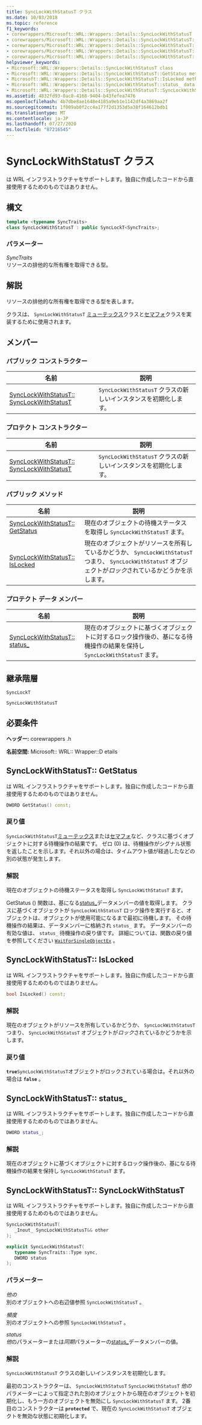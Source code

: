 ```yaml
---
title: SyncLockWithStatusT クラス
ms.date: 10/03/2018
ms.topic: reference
f1_keywords:
- corewrappers/Microsoft::WRL::Wrappers::Details::SyncLockWithStatusT
- corewrappers/Microsoft::WRL::Wrappers::Details::SyncLockWithStatusT::GetStatus
- corewrappers/Microsoft::WRL::Wrappers::Details::SyncLockWithStatusT::IsLocked
- corewrappers/Microsoft::WRL::Wrappers::Details::SyncLockWithStatusT::status_
- corewrappers/Microsoft::WRL::Wrappers::Details::SyncLockWithStatusT::SyncLockWithStatusT
helpviewer_keywords:
- Microsoft::WRL::Wrappers::Details::SyncLockWithStatusT class
- Microsoft::WRL::Wrappers::Details::SyncLockWithStatusT::GetStatus method
- Microsoft::WRL::Wrappers::Details::SyncLockWithStatusT::IsLocked method
- Microsoft::WRL::Wrappers::Details::SyncLockWithStatusT::status_ data member
- Microsoft::WRL::Wrappers::Details::SyncLockWithStatusT::SyncLockWithStatusT, constructor
ms.assetid: 4832fd93-0ac8-4168-9404-b43fefea7476
ms.openlocfilehash: 4b7dbe8ae1648e4185a9eb1e1142df4a3869aa2f
ms.sourcegitcommit: 1f009ab0f2cc4a177f2d1353d5a38f164612bdb1
ms.translationtype: MT
ms.contentlocale: ja-JP
ms.lasthandoff: 07/27/2020
ms.locfileid: "87216545"
---
```

# <a name="synclockwithstatust-class"></a>SyncLockWithStatusT クラス

は WRL インフラストラクチャをサポートします。独自に作成したコードから直接使用するためのものではありません。

## <a name="syntax"></a>構文

```cpp
template <typename SyncTraits>
class SyncLockWithStatusT : public SyncLockT<SyncTraits>;
```

### <a name="parameters"></a>パラメーター

*SyncTraits*<br/>
リソースの排他的な所有権を取得できる型。

## <a name="remarks"></a>解説

リソースの排他的な所有権を取得できる型を表します。

クラスは、 `SyncLockWithStatusT` [ミューテックス](mutex-class.md)クラスと[セマフォ](semaphore-class.md)クラスを実装するために使用されます。

## <a name="members"></a>メンバー

### <a name="public-constructors"></a>パブリック コンストラクター

名前                                                             | 説明
---------------------------------------------------------------- | --------------------------------------------------------------
[SyncLockWithStatusT:: SyncLockWithStatusT](#synclockwithstatust) | `SyncLockWithStatusT` クラスの新しいインスタンスを初期化します。

### <a name="protected-constructors"></a>プロテクト コンストラクター

名前                                                             | 説明
---------------------------------------------------------------- | --------------------------------------------------------------
[SyncLockWithStatusT:: SyncLockWithStatusT](#synclockwithstatust) | `SyncLockWithStatusT` クラスの新しいインスタンスを初期化します。

### <a name="public-methods"></a>パブリック メソッド

名前                                         | 説明
-------------------------------------------- | ----------------------------------------------------------------------------------------------------------------------------------
[SyncLockWithStatusT:: GetStatus](#getstatus) | 現在のオブジェクトの待機ステータスを取得し `SyncLockWithStatusT` ます。
[SyncLockWithStatusT:: IsLocked](#islocked)   | 現在のオブジェクトがリソースを所有しているかどうか、 `SyncLockWithStatusT` つまり、 `SyncLockWithStatusT` オブジェクトが*ロック*されているかどうかを示します。

### <a name="protected-data-members"></a>プロテクト データ メンバー

名前                                    | 説明
--------------------------------------- | ----------------------------------------------------------------------------------------------------------------------------------------
[SyncLockWithStatusT:: status_](#status) | 現在のオブジェクトに基づくオブジェクトに対するロック操作後の、基になる待機操作の結果を保持し `SyncLockWithStatusT` ます。

## <a name="inheritance-hierarchy"></a>継承階層

`SyncLockT`

`SyncLockWithStatusT`

## <a name="requirements"></a>必要条件

**ヘッダー:** corewrappers .h

**名前空間:** Microsoft:: WRL:: Wrapper::D etails

## <a name="synclockwithstatustgetstatus"></a><a name="getstatus"></a>SyncLockWithStatusT:: GetStatus

は WRL インフラストラクチャをサポートします。独自に作成したコードから直接使用するためのものではありません。

```cpp
DWORD GetStatus() const;
```

### <a name="return-value"></a>戻り値

`SyncLockWithStatusT`[ミューテックス](mutex-class.md)または[セマフォ](semaphore-class.md)など、クラスに基づくオブジェクトに対する待機操作の結果です。 ゼロ (0) は、待機操作がシグナル状態を返したことを示します。それ以外の場合は、タイムアウト値が経過したなどの別の状態が発生します。

### <a name="remarks"></a>解説

現在のオブジェクトの待機ステータスを取得し `SyncLockWithStatusT` ます。

GetStatus () 関数は、基になる[status_](#status)データメンバーの値を取得します。 クラスに基づくオブジェクトが `SyncLockWithStatusT` ロック操作を実行すると、オブジェクトは、オブジェクトが使用可能になるまで最初に待機します。 その待機操作の結果は、データメンバーに格納され `status_` ます。 データメンバーの有効な値は、 `status_` 待機操作の戻り値です。 詳細については、関数の戻り値を参照してください [`WaitForSingleObjectEx`](/windows/win32/api/synchapi/nf-synchapi-waitforsingleobjectex) 。

## <a name="synclockwithstatustislocked"></a><a name="islocked"></a>SyncLockWithStatusT:: IsLocked

は WRL インフラストラクチャをサポートします。独自に作成したコードから直接使用するためのものではありません。

```cpp
bool IsLocked() const;
```

### <a name="remarks"></a>解説

現在のオブジェクトがリソースを所有しているかどうか、 `SyncLockWithStatusT` つまり、 `SyncLockWithStatusT` オブジェクトが*ロック*されているかどうかを示します。

### <a name="return-value"></a>戻り値

**`true`**`SyncLockWithStatusT`オブジェクトがロックされている場合は。それ以外の場合は **`false`** 。

## <a name="synclockwithstatuststatus_"></a><a name="status"></a>SyncLockWithStatusT:: status_

は WRL インフラストラクチャをサポートします。独自に作成したコードから直接使用するためのものではありません。

```cpp
DWORD status_;
```

### <a name="remarks"></a>解説

現在のオブジェクトに基づくオブジェクトに対するロック操作後の、基になる待機操作の結果を保持し `SyncLockWithStatusT` ます。

## <a name="synclockwithstatustsynclockwithstatust"></a><a name="synclockwithstatust"></a>SyncLockWithStatusT:: SyncLockWithStatusT

は WRL インフラストラクチャをサポートします。独自に作成したコードから直接使用するためのものではありません。

```cpp
SyncLockWithStatusT(
   _Inout_ SyncLockWithStatusT&& other
);

explicit SyncLockWithStatusT(
   typename SyncTraits::Type sync,
   DWORD status
);
```

### <a name="parameters"></a>パラメーター

*他の*<br/>
別のオブジェクトへの右辺値参照 `SyncLockWithStatusT` 。

*頻度*<br/>
別のオブジェクトへの参照 `SyncLockWithStatusT` 。

*status*<br/>
*他*のパラメーターまたは*同期*パラメーターの[status_](#status)データメンバーの値。

### <a name="remarks"></a>解説

`SyncLockWithStatusT` クラスの新しいインスタンスを初期化します。

最初のコンストラクターは、 `SyncLockWithStatusT` `SyncLockWithStatusT` *他の*パラメーターによって指定された別のオブジェクトから現在のオブジェクトを初期化し、もう一方のオブジェクトを無効にし `SyncLockWithStatusT` ます。 2番目のコンストラクターは **`protected`** で、現在の `SyncLockWithStatusT` オブジェクトを無効な状態に初期化します。
